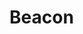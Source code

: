 # Beacon

<!--
[![Build Status](https://dev.azure.com/BeaconLMS/Beacon/_apis/build/status%2FBeacon?branchName=main)](https://dev.azure.com/BeaconLMS/Beacon/_build/latest?definitionId=9&branchName=main)
![Azure DevOps coverage](https://img.shields.io/azure-devops/coverage/BeaconLMS/Beacon/9/main?&label=coverage&logo=azuredevops)
-->